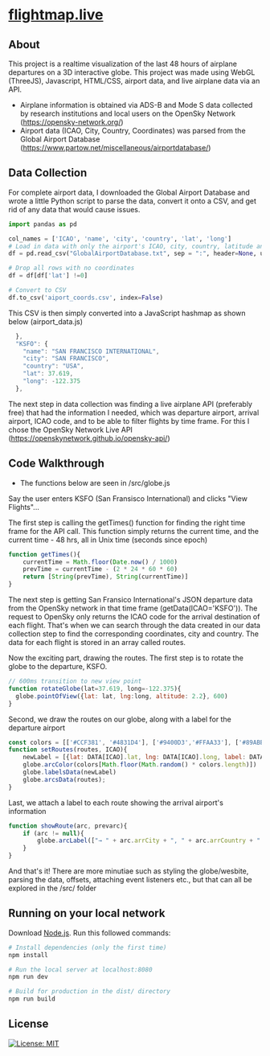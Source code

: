 # [flightmap.live](https://flightmap.live/)
## About
This project is a realtime visualization of the last 48 hours of airplane departures on a 3D interactive globe. This project was made using WebGL (ThreeJS), Javascript, HTML/CSS, airport data, and live airplane data via an API.


* Airplane information is obtained via ADS-B and Mode S data collected by research institutions and local users on the OpenSky Network (https://opensky-network.org/)
* Airport data (ICAO, City, Country, Coordinates) was parsed from the Global Airport Database (https://www.partow.net/miscellaneous/airportdatabase/)

## Data Collection 
For complete airport data, I downloaded the Global Airport Database and wrote a little Python script to parse the data, convert it onto a CSV, and get rid of any data that would cause issues.

``` python
import pandas as pd

col_names = ['ICAO', 'name', 'city', 'country', 'lat', 'long']
# Load in data with only the airport's ICAO, city, country, latitude and longitude columns
df = pd.read_csv("GlobalAirportDatabase.txt", sep = ":", header=None, usecols = [0, 2, 3, 4, 14, 15], names=col_names)

# Drop all rows with no coordinates
df = df[df['lat'] !=0]

# Convert to CSV
df.to_csv('aiport_coords.csv', index=False)

``` 
This CSV is then simply converted into a JavaScript hashmap as shown below (airport_data.js)
``` js
  },
  "KSFO": {
    "name": "SAN FRANCISCO INTERNATIONAL",
    "city": "SAN FRANCISCO",
    "country": "USA",
    "lat": 37.619,
    "long": -122.375
  },
```

The next step in data collection was finding a live airplane API (preferably free) that had the information I needed, which was departure airport, arrival airport, ICAO code, and to be able to filter flights by time frame. For this I chose the OpenSky Network Live API (https://openskynetwork.github.io/opensky-api/)

## Code Walkthrough
* The functions below are seen in /src/globe.js

Say the user enters KSFO (San Fransisco International) and clicks "View Flights"...

The first step is calling the getTimes() function for finding the right time frame for the API call. This function simply returns the current time, and the current time - 48 hrs, all in Unix time (seconds since epoch)

``` js
function getTimes(){
    currentTime = Math.floor(Date.now() / 1000)
    prevTime = currentTime - (2 * 24 * 60 * 60)
    return [String(prevTime), String(currentTime)]
}

```

The next step is getting San Fransico International's JSON departure data from the OpenSky network in that time frame (getData(ICAO='KSFO')). The request to OpenSky only returns the ICAO code for the arrival destination of each flight. That's when we can search through the data created in our data collection step to find the corresponding coordinates, city and country. The data for each flight is stored in an array called routes. 

Now the exciting part, drawing the routes. The first step is to rotate the globe to the departure, KSFO. 

``` js
// 600ms transition to new view point
function rotateGlobe(lat=37.619, long=-122.375){
  globe.pointOfView({lat: lat, lng:long, altitude: 2.2}, 600)
}

```
Second, we draw the routes on our globe, along with a label for the departure airport
``` js
const colors = [['#CCF381', '#4831D4'], ['#9400D3','#FFAA33'], ['#89ABE3FF', '#EA738DFF']]
function setRoutes(routes, ICAO){
    newLabel = [{lat: DATA[ICAO].lat, lng: DATA[ICAO].long, label: DATA[ICAO].name + " ("+ ICAO + ")"}]
    globe.arcColor(colors[Math.floor(Math.random() * colors.length)])
    globe.labelsData(newLabel)
    globe.arcsData(routes);
}
```
Last, we attach a label to each route showing the arrival airport's information
``` js
function showRoute(arc, prevarc){
    if (arc != null){
        globe.arcLabel(["→ " + arc.arrCity + ", " + arc.arrCountry + " (" + arc.arrICAO + ")"])
    }
}
```

And that's it! There are more minutiae such as styling the globe/wesbite, parsing the data, offsets, attaching event listeners etc., but that can all be explored in the /src/ folder





## Running on your local network
Download [Node.js](https://nodejs.org/en/download/).
Run this followed commands:

``` bash
# Install dependencies (only the first time)
npm install

# Run the local server at localhost:8080
npm run dev

# Build for production in the dist/ directory
npm run build
```

## License
[![License: MIT](https://img.shields.io/badge/License-MIT-yellow.svg)](https://opensource.org/licenses/MIT)
